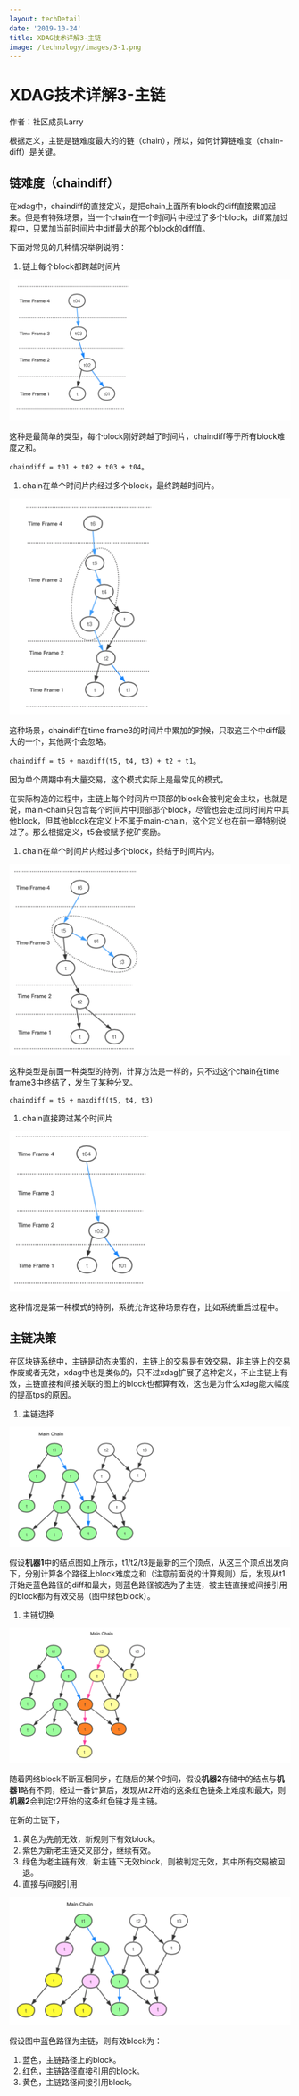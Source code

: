 ```yaml
---
layout: techDetail
date: '2019-10-24'
title: XDAG技术详解3-主链
image: /technology/images/3-1.png
---
```


# XDAG技术详解3-主链

作者：社区成员Larry

根据定义，主链是链难度最大的的链（chain），所以，如何计算链难度（chain-diff）是关键。

## 链难度（chaindiff）

在xdag中，chaindiff的直接定义，是把chain上面所有block的diff直接累加起来。但是有特殊场景，当一个chain在一个时间片中经过了多个block，diff累加过程中，只累加当前时间片中diff最大的那个block的diff值。

下面对常见的几种情况举例说明：

1. 链上每个block都跨越时间片

![3-1](..\images\3-1.png)

这种是最简单的类型，每个block刚好跨越了时间片，chaindiff等于所有block难度之和。

`chaindiff = t01 + t02 + t03 + t04`。

1. chain在单个时间片内经过多个block，最终跨越时间片。

![3-2](..\images\3-2.png)

这种场景，chaindiff在time frame3的时间片中累加的时候，只取这三个中diff最大的一个，其他两个会忽略。

`chaindiff = t6 + maxdiff(t5, t4, t3) + t2 + t1`。

因为单个周期中有大量交易，这个模式实际上是最常见的模式。

在实际构造的过程中，主链上每个时间片中顶部的block会被判定会主块，也就是说，main-chain只包含每个时间片中顶部那个block，尽管也会走过同时间片中其他block，但其他block在定义上不属于main-chain，这个定义也在前一章特别说过了。那么根据定义，t5会被赋予挖矿奖励。

1. chain在单个时间片内经过多个block，终结于时间片内。

![3-3](..\images\3-3.png)

这种类型是前面一种类型的特例，计算方法是一样的，只不过这个chain在time frame3中终结了，发生了某种分叉。

```
chaindiff = t6 + maxdiff(t5, t4, t3)
```

1. chain直接跨过某个时间片

![3-4](..\images\3-4.png)

这种情况是第一种模式的特例，系统允许这种场景存在，比如系统重启过程中。

## 主链决策

在区块链系统中，主链是动态决策的，主链上的交易是有效交易，非主链上的交易作废或者无效，xdag中也是类似的，只不过xdag扩展了这种定义，不止主链上有效，主链直接和间接关联的图上的block也都算有效，这也是为什么xdag能大幅度的提高tps的原因。

1. 主链选择

![3-5](..\images\3-5.png)

假设**机器1**中的结点图如上所示，t1/t2/t3是最新的三个顶点，从这三个顶点出发向下，分别计算各个路径上block难度之和（注意前面说的计算规则）后，发现从t1开始走蓝色路径的diff和最大，则蓝色路径被选为了主链，被主链直接或间接引用的block都为有效交易（图中绿色block）。

1. 主链切换

![3-6](..\images\3-6.png)

随着网络block不断互相同步，在随后的某个时间，假设**机器2**存储中的结点与**机器1**略有不同，经过一番计算后，发现从t2开始的这条红色链条上难度和最大，则**机器2**会判定t2开始的这条红色链才是主链。

在新的主链下，

1. 黄色为先前无效，新规则下有效block。
2. 紫色为新老主链交叉部分，继续有效。
3. 绿色为老主链有效，新主链下无效block，则被判定无效，其中所有交易被回退。
4. 直接与间接引用

![3-7](..\images\3-7.png)

假设图中蓝色路径为主链，则有效block为：

1. 蓝色，主链路径上的block。
2. 红色，主链路径直接引用的block。
3. 黄色，主链路径间接引用block。

